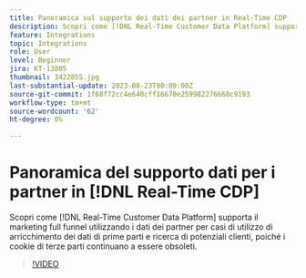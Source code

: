 ```yaml
---
title: Panoramica sul supporto dei dati dei partner in Real-Time CDP
description: Scopri come [!DNL Real-Time Customer Data Platform] supporta il marketing full funnel utilizzando i dati dei partner per casi di utilizzo di arricchimento dei dati di prime parti e ricerca di potenziali clienti, poiché i cookie di terze parti continuano a essere obsoleti. 
feature: Integrations
topic: Integrations
role: User
level: Beginner
jira: KT-13805
thumbnail: 3422855.jpg
last-substantial-update: 2023-08-23T00:00:00Z
source-git-commit: 1f68f72cc4e640cff16670e259982276668c9193
workflow-type: tm+mt
source-wordcount: '62'
ht-degree: 0%

---
```


# Panoramica del supporto dati per i partner in [!DNL Real-Time CDP]

Scopri come [!DNL Real-Time Customer Data Platform] supporta il marketing full funnel utilizzando i dati dei partner per casi di utilizzo di arricchimento dei dati di prime parti e ricerca di potenziali clienti, poiché i cookie di terze parti continuano a essere obsoleti. 

>[!VIDEO](https://video.tv.adobe.com/v/3422855/?quality=12&learn=on)
